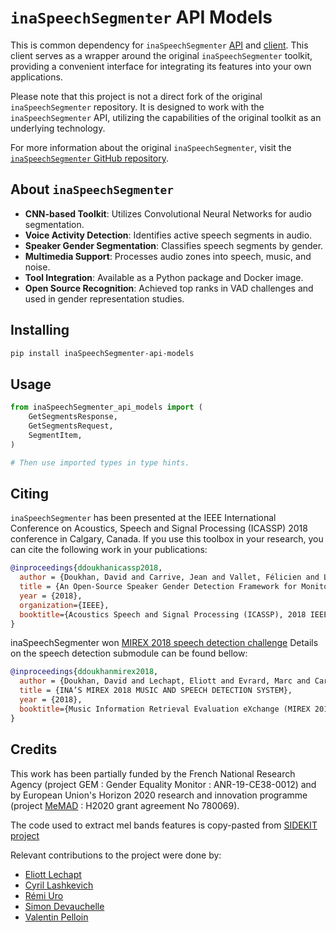 # `inaSpeechSegmenter` API Models

This is common dependency for `inaSpeechSegmenter` [API](https://github.com/Danand/inaSpeechSegmenter-api) and [client](https://github.com/Danand/inaSpeechSegmenter-client). This client serves as a wrapper around the original `inaSpeechSegmenter` toolkit, providing a convenient interface for integrating its features into your own applications.

Please note that this project is not a direct fork of the original `inaSpeechSegmenter` repository. It is designed to work with the `inaSpeechSegmenter` API, utilizing the capabilities of the original toolkit as an underlying technology.

For more information about the original `inaSpeechSegmenter`, visit the [`inaSpeechSegmenter` GitHub repository](https://github.com/ina-foss/inaSpeechSegmenter).

## About `inaSpeechSegmenter`

- **CNN-based Toolkit**: Utilizes Convolutional Neural Networks for audio segmentation.
- **Voice Activity Detection**: Identifies active speech segments in audio.
- **Speaker Gender Segmentation**: Classifies speech segments by gender.
- **Multimedia Support**: Processes audio zones into speech, music, and noise.
- **Tool Integration**: Available as a Python package and Docker image.
- **Open Source Recognition**: Achieved top ranks in VAD challenges and used in gender representation studies.

## Installing

```bash
pip install inaSpeechSegmenter-api-models
```

## Usage

```python
from inaSpeechSegmenter_api_models import (
    GetSegmentsResponse,
    GetSegmentsRequest,
    SegmentItem,
)

# Then use imported types in type hints.
```

## Citing

`inaSpeechSegmenter` has been presented at the IEEE International Conference on Acoustics, Speech and Signal Processing (ICASSP) 2018 conference in Calgary, Canada. If you use this toolbox in your research, you can cite the following work in your publications:

```bibtex
@inproceedings{ddoukhanicassp2018,
  author = {Doukhan, David and Carrive, Jean and Vallet, Félicien and Larcher, Anthony and Meignier, Sylvain},
  title = {An Open-Source Speaker Gender Detection Framework for Monitoring Gender Equality},
  year = {2018},
  organization={IEEE},
  booktitle={Acoustics Speech and Signal Processing (ICASSP), 2018 IEEE International Conference on}
}
```

inaSpeechSegmenter won [MIREX 2018 speech detection challenge](http://www.music-ir.org/mirex/wiki/2018:Music_and_or_Speech_Detection_Results)
Details on the speech detection submodule can be found bellow:

```bibtex
@inproceedings{ddoukhanmirex2018,
  author = {Doukhan, David and Lechapt, Eliott and Evrard, Marc and Carrive, Jean},
  title = {INA’S MIREX 2018 MUSIC AND SPEECH DETECTION SYSTEM},
  year = {2018},
  booktitle={Music Information Retrieval Evaluation eXchange (MIREX 2018)}
}
```

## Credits

This work has been partially funded by the French National Research Agency (project GEM : Gender Equality Monitor : ANR-19-CE38-0012) and by European Union's Horizon 2020 research and innovation programme (project [MeMAD](https://memad.eu) : H2020 grant agreement No 780069).

The code used to extract mel bands features is copy-pasted from [SIDEKIT project](https://git-lium.univ-lemans.fr/Larcher/sidekit)

Relevant contributions to the project were done by:

- [Eliott Lechapt](https://github.com/elechapt)
- [Cyril Lashkevich](https://github.com/notorca)
- [Rémi Uro](https://github.com/r-uro)
- [Simon Devauchelle](https://github.com/simonD3V)
- [Valentin Pelloin](https://github.com/valentinp72)
